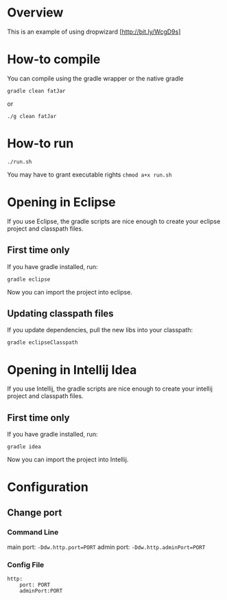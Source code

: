 Overview
========
This is an example of using dropwizard [http://bit.ly/WcgD9s]

How-to compile
==============
You can compile using the gradle wrapper or the native gradle
```
gradle clean fatJar
```

or
```
./g clean fatJar
```

How-to run
==========
```
./run.sh
```

You may have to grant executable rights `chmod a+x run.sh`


Opening in Eclipse
==================
If you use Eclipse, the gradle scripts are nice enough to create your eclipse project and classpath files.

First time only
---------------
If you have gradle installed, run:
```
gradle eclipse
```
Now you can import the project into eclipse.

Updating classpath files
------------------------
If you update dependencies, pull the new libs into your classpath:
```
gradle eclipseClasspath
```

Opening in Intellij Idea
==================
If you use Intellij, the gradle scripts are nice enough to create your intellij project and classpath files.

First time only
---------------
If you have gradle installed, run:
```
gradle idea
```
Now you can import the project into Intellij.

Configuration
=============

Change port
-----------
### Command Line
main port: `-Ddw.http.port=PORT`
admin port: `-Ddw.http.adminPort=PORT`

### Config File
```
http:
	port: PORT
	adminPort:PORT
